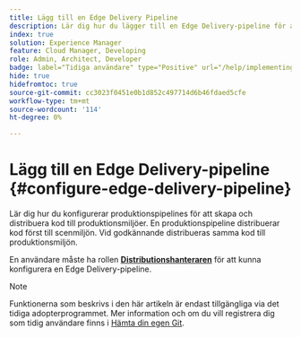 ```yaml
---
title: Lägg till en Edge Delivery Pipeline
description: Lär dig hur du lägger till en Edge Delivery-pipeline för att bygga och driftsätta din kod i produktionsmiljöer.
index: true
solution: Experience Manager
feature: Cloud Manager, Developing
role: Admin, Architect, Developer
badge: label="Tidiga användare" type="Positive" url="/help/implementing/cloud-manager/release-notes/current.md#gitlab-bitbucket"
hide: true
hidefromtoc: true
source-git-commit: cc3023f0451e0b1d852c497714d6b46fdaed5cfe
workflow-type: tm+mt
source-wordcount: '114'
ht-degree: 0%

---
```



# Lägg till en Edge Delivery-pipeline {#configure-edge-delivery-pipeline}

Lär dig hur du konfigurerar produktionspipelines för att skapa och distribuera kod till produktionsmiljöer. En produktionspipeline distribuerar kod först till scenmiljön. Vid godkännande distribueras samma kod till produktionsmiljön.

En användare måste ha rollen **[Distributionshanteraren](/help/onboarding/cloud-manager-introduction.md#role-based-permissions)** för att kunna konfigurera en Edge Delivery-pipeline.

>[!NOTE]
>
>Funktionerna som beskrivs i den här artikeln är endast tillgängliga via det tidiga adopterprogrammet. Mer information och om du vill registrera dig som tidig användare finns i [Hämta din egen Git](/help/implementing/cloud-manager/release-notes/current.md#gitlab-bitbucket).